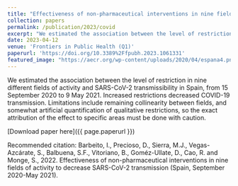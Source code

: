 ```yaml
---
title: "Effectiveness of non-pharmaceutical interventions in nine fields of activity to decrease SARS-CoV-2 transmission (Spain, September 2020-May 2021)"
collection: papers
permalink: /publication/2023/covid
excerpt: "We estimated the association between the level of restriction in nine different fields of activity and SARS-CoV-2 transmissibility in Spain, from 15th September 2020 to 9th May 2021."
date: 2023-04-12
venue: 'Frontiers in Public Health (Q1)'
paperurl: 'https://doi.org/10.3389%2Ffpubh.2023.1061331'
featured_image: "https://aecr.org/wp-content/uploads/2020/04/espana4.png"
---
```

We estimated the association between the level of restriction in nine different fields of activity and SARS-CoV-2 transmissibility in Spain, from 15 September 2020 to 9 May 2021. Increased restrictions decreased COVID-19 transmission. Limitations include remaining collinearity between fields, and somewhat artificial quantification of qualitative restrictions, so the exact attribution of the effect to specific areas must be done with caution.

[Download paper here]({{ page.paperurl }})

Recommended citation: Barbeito, I., Precioso, D., Sierra, M.J., Vegas-Azcárate, S., Balbuena, S.F., Vitoriano, B., Goméz-Ullate, D., Cao, R. and Monge, S., 2022. Effectiveness of non-pharmaceutical interventions in nine fields of activity to decrease SARS-CoV-2 transmission (Spain, September 2020-May 2021).
